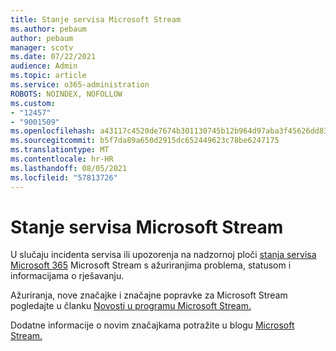 ```yaml
---
title: Stanje servisa Microsoft Stream
ms.author: pebaum
author: pebaum
manager: scotv
ms.date: 07/22/2021
audience: Admin
ms.topic: article
ms.service: o365-administration
ROBOTS: NOINDEX, NOFOLLOW
ms.custom:
- "12457"
- "9001509"
ms.openlocfilehash: a43117c4520de7674b301130745b12b964d97aba3f45626dd83517f8cbae592d
ms.sourcegitcommit: b5f7da89a650d2915dc652449623c78be6247175
ms.translationtype: MT
ms.contentlocale: hr-HR
ms.lasthandoff: 08/05/2021
ms.locfileid: "57813726"
---
```

# <a name="microsoft-stream-service-health"></a>Stanje servisa Microsoft Stream

U slučaju incidenta servisa ili upozorenja na nadzornoj ploči [stanja servisa Microsoft 365](https://admin.microsoft.com/AdminPortal/Home#/servicehealth) Microsoft Stream s ažuriranjima problema, statusom i informacijama o rješavanju.

Ažuriranja, nove značajke i značajne popravke za Microsoft Stream pogledajte u članku [Novosti u programu Microsoft Stream.](https://aka.ms/StreamNew)

Dodatne informacije o novim značajkama potražite u blogu [Microsoft Stream.](https://aka.ms/StreamBlog)

